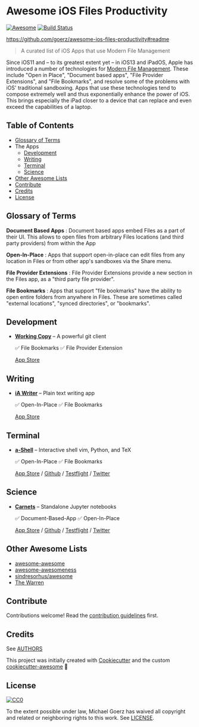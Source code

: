# Awesome iOS Files Productivity

[![Awesome][awesome-badge]][awesome-link] [![Build Status][travis-badge]][travis-link]

https://github.com/goerz/awesome-ios-files-productivity#readme

> A curated list of iOS Apps that use Modern File Management

Since iOS11 and – to its greatest extent yet – in iOS13 and iPadOS, Apple has
introduced a number of technologies for [Modern File Management][]. These
include "Open in Place", "Document based apps", "File Provider Extensions", and
"File Bookmarks", and resolve some of the problems with iOS' traditional
sandboxing. Apps that use these technologies tend to compose extremely well and
thus exponentially enhance the power of iOS. This brings especially the iPad
closer to a device that can replace and even exceed the capabilities of a
laptop.

[Modern File Management]: https://www.macstories.net/stories/beyond-the-tablet/2/#modern-file-management

## Table of Contents

- [Glossary of Terms](#glossary-of-terms)
- The Apps
    - [Development](#development)
    - [Writing](#writing)
    - [Terminal](#terminal)
    - [Science](#science)
- [Other Awesome Lists](#other-awesome-lists)
- [Contribute](#contribute)
- [Credits](#credits)
- [License](#license)

## Glossary of Terms

**Document Based Apps**
: Document based apps embed Files as a part of their UI. This allows to open files from arbitrary Files locations (and third party providers) from within the App

**Open-In-Place**
: Apps that support open-in-place can edit files from any location in Files or from other app's sandboxes via the Share menu.

**File Provider Extensions**
: File Provider Extensions provide a new section in the Files app, as a "third party file provider".

**File Bookmarks**
: Apps that support "file bookmarks" have the ability to open entire folders from anywhere in Files. These are sometimes called "external locations", "synced directories", or "bookmarks".


## Development


- [**Working Copy**](https://workingcopyapp.com) – A powerful git client

  :white_check_mark: File Bookmarks
  :white_check_mark: File Provider Extension

   [App Store](https://apps.apple.com/us/app/working-copy/id896694807?ign-mpt=uo%3D6)


## Writing


- [**iA Writer**](https://ia.net/writer) – Plain text writing app

  :white_check_mark: Open-In-Place
  :white_check_mark: File Bookmarks

  [App Store](https://apps.apple.com/app/id775737172?mt=12)


## Terminal


- [**a-Shell**](https://holzschu.github.io/a-Shell_iOS/) – Interactive shell vim, Python, and TeX

  :white_check_mark: Open-In-Place
  :white_check_mark: File Bookmarks

  [App Store](https://apps.apple.com/fr/app/a-shell/id1473805438) /
  [Github](https://github.com/holzschu/a-Shell) /
  [Testflight](https://testflight.apple.com/join/WUdKe3f4) /
  [Twitter](https://twitter.com/a_Shell_iOS)


## Science


- [**Carnets**](https://holzschu.github.io/Carnets_Jupyter/) – Standalone Jupyter notebooks

  :white_check_mark: Document-Based-App
  :white_check_mark: Open-In-Place

  [App Store](https://apps.apple.com/us/app/carnets/id1450994949) /
  [Github](https://github.com/holzschu/Carnets) /
  [Testflight](https://testflight.apple.com/join/yevwlUs1) /
  [Twitter](https://twitter.com/carnets_jupyter)


## Other Awesome Lists

* [awesome-awesome](https://github.com/emijrp/awesome-awesome)
* [awesome-awesomeness](https://github.com/bayandin/awesome-awesomeness)
* [sindresorhus/awesome][awesome-link]
* [The Warren](https://github.com/torchhound/warren)


## Contribute


Contributions welcome! Read the [contribution guidelines](CONTRIBUTING.md) first.


## Credits


See [AUTHORS](AUTHORS.md)

This project was initially created with [Cookiecutter][cookiecutter] and the custom [cookiecutter-awesome][cookiecutter-awesome] :cookie:


## License

[![CC0][CC0-badge]][CC0-link]

To the extent possible under law, Michael Goerz has waived all copyright
and related or neighboring rights to this work. See [LICENSE](LICENSE).

[awesome-badge]: https://cdn.rawgit.com/sindresorhus/awesome/d7305f38d29fed78fa85652e3a63e154dd8e8829/media/badge.svg
[awesome-link]: https://github.com/sindresorhus/awesome
[travis-badge]: https://api.travis-ci.org/goerz/awesome-ios-files-productivity.svg?branch=master
[travis-link]: https://travis-ci.org/goerz/awesome-ios-files-productivity
[CC0-badge]: http://mirrors.creativecommons.org/presskit/buttons/88x31/svg/cc-zero.svg
[CC0-link]: https://creativecommons.org/publicdomain/zero/1.0/
[cookiecutter]: https://github.com/cookiecutter/cookiecutter
[cookiecutter-awesome]: https://github.com/moodule/cookiecutter-git
